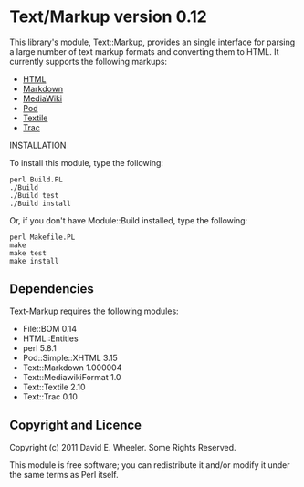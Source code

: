Text/Markup version 0.12
========================

This library's module, Text::Markup, provides an single interface for parsing
a large number of text markup formats and converting them to HTML. It
currently supports the following markups:

* [HTML](http://whatwg.org/html)
* [Markdown](http://daringfireball.net/projects/markdown/)
* [MediaWiki](http://en.wikipedia.org/wiki/Help:Contents/Editing_Wikipedia)
* [Pod](http://search.cpan.org/perldoc?perlpod)
* [Textile](http://textism.com/tools/textile/)
* [Trac](http://trac.edgewall.org/wiki/WikiFormatting)

INSTALLATION

To install this module, type the following:

    perl Build.PL
    ./Build
    ./Build test
    ./Build install

Or, if you don't have Module::Build installed, type the following:

    perl Makefile.PL
    make
    make test
    make install

Dependencies
------------

Text-Markup requires the following modules:

* File::BOM 0.14
* HTML::Entities
* perl 5.8.1
* Pod::Simple::XHTML 3.15
* Text::Markdown 1.000004
* Text::MediawikiFormat 1.0
* Text::Textile 2.10
* Text::Trac 0.10

Copyright and Licence
---------------------

Copyright (c) 2011 David E. Wheeler. Some Rights Reserved.

This module is free software; you can redistribute it and/or modify it under
the same terms as Perl itself.
